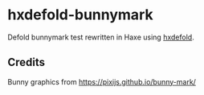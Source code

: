 # hxdefold-bunnymark

Defold bunnymark test rewritten in Haxe using [hxdefold](https://github.com/hxdefold/hxdefold).


## Credits
Bunny graphics from https://pixijs.github.io/bunny-mark/
